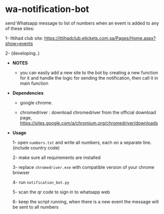# wa-notification-bot
send Whatsapp message to list of numbers when an event is added to any of these sites:
  
  1- Ittihad club site: https://ittihadclub.etickets.com.sa/Pages/Home.aspx?show=events

  2- (developing..)


- **NOTES**

  - you can easily add a new site to the bot by creating a new function for it and handle the logic for sending the notification, then call it in main function


- **Dependencies**

  - google chrome.

  - chromedriver : download chromedriver from the official download page, https://sites.google.com/a/chromium.org/chromedriver/downloads


- **Usage**

  1- open ```numbers.txt``` and write all numbers, each on a separate line. (include country code)
  
  2- make sure all requirements are installed 
  
  3- replace ```chromedriver.exe``` with compatible version of your chrome browser
  
  4- run ```notification_bot.py```
  
  5- scan the qr code to sign in to whatsapp web
  
  6- keep the script running, when there is a new event the message will be sent to all numbers
  
